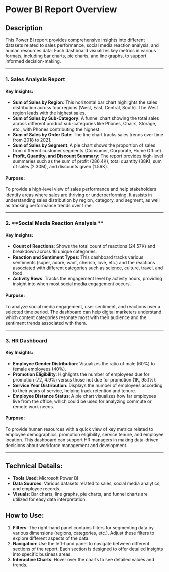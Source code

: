 
# Power BI Report Overview

## Description
This Power BI report provides comprehensive insights into different datasets related to sales performance, social media reaction analysis, and human resources data. Each dashboard visualizes key metrics in various formats, including bar charts, pie charts, and line graphs, to support informed decision-making.

---

### 1. **Sales Analysis Report**

#### **Key Insights:**
- **Sum of Sales by Region**: This horizontal bar chart highlights the sales distribution across four regions (West, East, Central, South). The West region leads with the highest sales.
- **Sum of Sales by Sub-Category**: A funnel chart showing the total sales across different product sub-categories like Phones, Chairs, Storage, etc., with Phones contributing the highest.
- **Sum of Sales by Order Date**: The line chart tracks sales trends over time from 2018 to 2021.
- **Sum of Sales by Segment**: A pie chart shows the proportion of sales from different customer segments (Consumer, Corporate, Home Office).
- **Profit, Quantity, and Discount Summary**: The report provides high-level summaries such as the sum of profit (286.4K), total quantity (38K), sum of sales (2.30M), and discounts given (1.56K).

#### **Purpose:**
To provide a high-level view of sales performance and help stakeholders identify areas where sales are thriving or underperforming. It assists in understanding sales distribution by region, category, and segment, as well as tracking performance trends over time.

---

### 2. **Social Media Reaction Analysis **

#### **Key Insights:**
- **Count of Reactions**: Shows the total count of reactions (24.57K) and breakdown across 16 unique categories.
- **Reaction and Sentiment Types**: This dashboard tracks various sentiments (super, adore, want, cherish, love, etc.) and the reactions associated with different categories such as science, culture, travel, and food.
- **Activity Rows**: Tracks the engagement level by activity hours, providing insight into when most social media engagement occurs.

#### **Purpose:**
To analyze social media engagement, user sentiment, and reactions over a selected time period. The dashboard can help digital marketers understand which content categories resonate most with their audience and the sentiment trends associated with them.

---

### 3. **HR Dashboard**

#### **Key Insights:**
- **Employee Gender Distribution**: Visualizes the ratio of male (60%) to female employees (40%).
- **Promotion Eligibility**: Highlights the number of employees due for promotion (72, 4.9%) versus those not due for promotion (1K, 95.1%).
- **Service Year Distribution**: Displays the number of employees according to their years of service, helping track retention and tenure.
- **Employee Distance Status**: A pie chart visualizes how far employees live from the office, which could be used for analyzing commute or remote work needs.

#### **Purpose:**
To provide human resources with a quick view of key metrics related to employee demographics, promotion eligibility, service tenure, and employee location. This dashboard can support HR managers in making data-driven decisions about workforce management and development.

---

## Technical Details:
- **Tools Used**: Microsoft Power BI
- **Data Sources**: Various datasets related to sales, social media analytics, and employee records.
- **Visuals**: Bar charts, line graphs, pie charts, and funnel charts are utilized for easy data interpretation.

## How to Use:
1. **Filters**: The right-hand panel contains filters for segmenting data by various dimensions (regions, categories, etc.). Adjust these filters to explore different aspects of the data.
2. **Navigation**: Use the left-hand panel to navigate between different sections of the report. Each section is designed to offer detailed insights into specific business areas.
3. **Interactive Charts**: Hover over the charts to see detailed values and trends.

